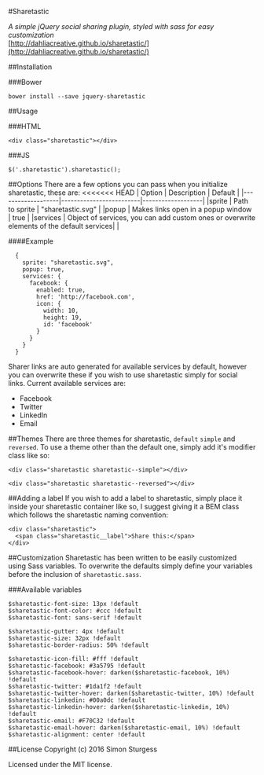 #Sharetastic

_A simple jQuery social sharing plugin, styled with sass for easy customization_  
[http://dahliacreative.github.io/sharetastic/](http://dahliacreative.github.io/sharetastic/)


##Installation

###Bower
```
bower install --save jquery-sharetastic
```

##Usage

###HTML
```
<div class="sharetastic"></div>
```

###JS
```
$('.sharetastic').sharetastic();
```

##Options
There are a few options you can pass when you initialize sharetastic, these are:
<<<<<<< HEAD
| Option            | Description             | Default           |
|-------------------|-------------------------|-------------------|
|sprite             | Path to sprite          | "sharetastic.svg" |
|popup              | Makes links open in a popup window | true |
|services | Object of services, you can add custom ones or overwrite elements of the default services| |

####Example
```
  {
    sprite: "sharetastic.svg",
    popup: true,
    services: {
      facebook: {
        enabled: true,
        href: 'http://facebook.com',
        icon: {
          width: 10,
          height: 19,
          id: 'facebook'
        }
      }
    }
  }
```
Sharer links are auto generated for available services by default, however you can overwrite these if you wish to use sharetastic simply for social links. Current available services are:
- Facebook
- Twitter
- LinkedIn
- Email

##Themes
There are three themes for sharetastic, `default` `simple` and `reversed`. To use a theme other than the default one, simply add it's modifier class like so:
```
<div class="sharetastic sharetastic--simple"></div>
```
```
<div class="sharetastic sharetastic--reversed"></div>
```

##Adding a label
If you wish to add a label to sharetastic, simply place it inside your sharetastic container like so, I suggest giving it a BEM class which follows the sharetastic naming convention:
```
<div class="sharetastic">
  <span class="sharetastic__label">Share this:</span>
</div>
```

##Customization
Sharetastic has been written to be easily customized using Sass variables. To overwrite the defaults simply define your variables before the inclusion of `sharetastic.sass`.

###Available variables
```
$sharetastic-font-size: 13px !default
$sharetastic-font-color: #ccc !default
$sharetastic-font: sans-serif !default

$sharetastic-gutter: 4px !default
$sharetastic-size: 32px !default
$sharetastic-border-radius: 50% !default

$sharetastic-icon-fill: #fff !default
$sharetastic-facebook: #3a5795 !default
$sharetastic-facebook-hover: darken($sharetastic-facebook, 10%) !default
$sharetastic-twitter: #1da1f2 !default
$sharetastic-twitter-hover: darken($sharetastic-twitter, 10%) !default
$sharetastic-linkedin: #00a0dc !default
$sharetastic-linkedin-hover: darken($sharetastic-linkedin, 10%) !default
$sharetastic-email: #F70C32 !default
$sharetastic-email-hover: darken($sharetastic-email, 10%) !default
$sharetastic-alignment: center !default
```

##License
Copyright (c) 2016 Simon Sturgess

Licensed under the MIT license.
